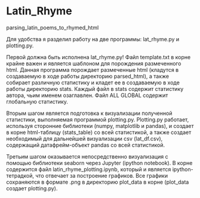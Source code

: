 # Latin_Rhyme
parsing_latin_poems_to_rhymed_html

Для удобства я разделил работу на две программы: lat_rhyme.py и plotting.py.

Первой должна быть исполнена lat_rhyme.py!
Файл template.txt в корне крайне важен и является шаблоном для порождения размеченного html.
Данная программа порождает размеченные html (кладутся в создаваемую в ходе работы директорию parsed_html), а также 
собирает различную статистику и кладет ее в создаваемую в ходе работы директорию stats.
Каждый файл в stats содержит статистику автора, чьим именем озаглавлен.
Файл ALL GLOBAL содержит глобальную статистику.

Вторым шагом является подготовка к визуализации полученной статистики, выполняемая программой plotting.py.
Plotting.py работает, используя сторонние библиотеки (numpy, matplotlib и pandas), и создает в корне html-таблицу (stats_table) со всей статистикой, а также создает необходимый для дальнейшей визуализации csv (lat_df.csv), содержащий датафрейм-объект pandas со всей статистикой.

Третьим шагом оказывается непосредственно визуализация с помощью библиотеки seaborn через Jupyter (ipython notebook). В корне содержится файл latin_rhyme_plotting.ipynb, который и является ipython-тетрадкой, что отвечает за построение графиков. Все графики сохраняются в формате .png в директорию plot_data в корне (plot_data создает plotting.py).
